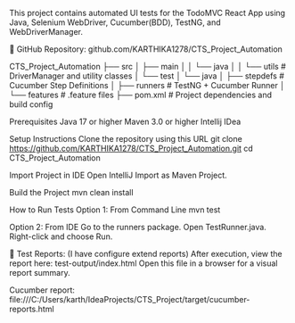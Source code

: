 This project contains automated UI tests for the TodoMVC React App using Java, Selenium WebDriver, Cucumber(BDD), TestNG, and WebDriverManager.

📂 GitHub Repository: github.com/KARTHIKA1278/CTS_Project_Automation

CTS_Project_Automation
├── src
│   ├── main
│   │   └── java
│   │       └── utils             # DriverManager and utility classes
│   └── test
│       └── java
│           ├── stepdefs           # Cucumber Step Definitions
│           ├── runners           # TestNG + Cucumber Runner
│           └── features          # .feature files
├── pom.xml                       # Project dependencies and build config


Prerequisites
Java 17 or higher
Maven 3.0 or higher
Intellij IDea

 Setup Instructions
 Clone the repository using this URL
git clone https://github.com/KARTHIKA1278/CTS_Project_Automation.git
cd CTS_Project_Automation

Import Project in IDE
Open IntelliJ
Import as Maven Project.

Build the Project
mvn clean install

 How to Run Tests
Option 1: From Command Line
mvn test

Option 2: From IDE
Go to the runners package.
Open TestRunner.java.
Right-click and choose Run.

📂 Test Reports: (I have configure extend reports)
After execution, view the report here:
test-output/index.html
Open this file in a browser for a visual report summary.

Cucumber report:
file:///C:/Users/karth/IdeaProjects/CTS_Project/target/cucumber-reports.html
















